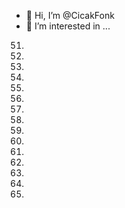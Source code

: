 - 👋 Hi, I’m @CicakFonk
- 👀 I’m interested in ...
51.
52.
53.
54.
55.
56.
57.
58.
59.
60.
61.
62.
63.
64.
65.
